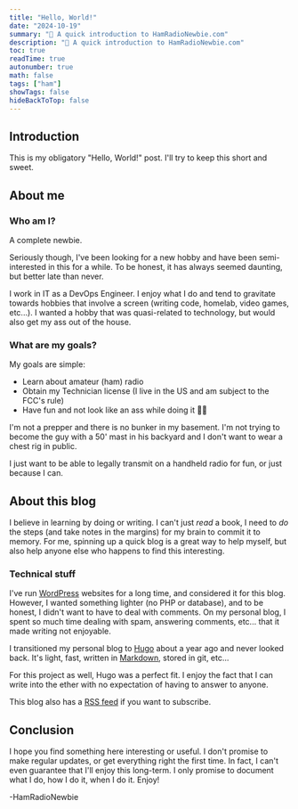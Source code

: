 ```yaml
---
title: "Hello, World!"
date: "2024-10-19"
summary: "👋 A quick introduction to HamRadioNewbie.com"
description: "👋 A quick introduction to HamRadioNewbie.com"
toc: true
readTime: true
autonumber: true
math: false
tags: ["ham"]
showTags: false
hideBackToTop: false
---
```


## Introduction

This is my obligatory "Hello, World!" post. I'll try to keep this short and sweet.

## About me

### Who am I?

A complete newbie.

Seriously though, I've been looking for a new hobby and have been semi-interested in this for a while. To be honest, it has always seemed daunting, but better late than never.

I work in IT as a DevOps Engineer. I enjoy what I do and tend to gravitate towards hobbies that involve a screen (writing code, homelab, video games, etc...). I wanted a hobby that was quasi-related to technology, but would also get my ass out of the house.

### What are my goals?

My goals are simple:

* Learn about amateur (ham) radio
* Obtain my Technician license (I live in the US and am subject to the FCC's rule)
* Have fun and not look like an ass while doing it 🤷🏻

I'm not a prepper and there is no bunker in my basement. I'm not trying to become the guy with a 50' mast in his backyard and I don't want to wear a chest rig in public.

I just want to be able to legally transmit on a handheld radio for fun, or just because I can.

## About this blog

I believe in learning by doing or writing. I can't just *read* a book, I need to *do* the steps (and take notes in the margins) for my brain to commit it to memory. For me, spinning up a quick blog is a great way to help myself, but also help anyone else who happens to find this interesting.

### Technical stuff

I've run [WordPress](https://wordpress.org/) websites for a long time, and considered it for this blog. However, I wanted something lighter (no PHP or database), and to be honest, I didn't want to have to deal with comments. On my personal blog, I spent so much time dealing with spam, answering comments, etc... that it made writing not enjoyable.

I transitioned my personal blog to [Hugo](https://gohugo.io/) about a year ago and never looked back. It's light, fast, written in [Markdown](https://en.wikipedia.org/wiki/Markdown), stored in git, etc...

For this project as well, Hugo was a perfect fit. I enjoy the fact that I can write into the ether with no expectation of having to answer to anyone.

This blog also has a [RSS feed](/index.xml) if you want to subscribe.

## Conclusion

I hope you find something here interesting or useful. I don't promise to make regular updates, or get everything right the first time. In fact, I can't even guarantee that I'll enjoy this long-term. I only promise to document what I do, how I do it, when I do it. Enjoy!

\-HamRadioNewbie